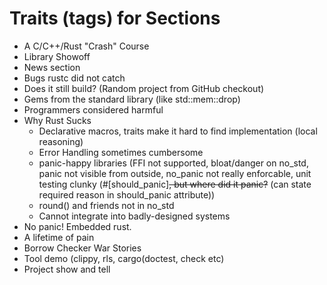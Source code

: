 # Traits (tags) for Sections
 * A C/C++/Rust "Crash" Course
 * Library Showoff
 * News section
 * Bugs rustc did not catch
 * Does it still build? (Random project from GitHub checkout)
 * Gems from the standard library (like std::mem::drop)
 * Programmers considered harmful
 * Why Rust Sucks
   - Declarative macros, traits make it hard to find implementation (local reasoning)
   - Error Handling sometimes cumbersome
   - panic-happy libraries (FFI not supported, bloat/danger on no_std, panic not visible from outside, no_panic not really enforcable, unit testing clunky (#[should_panic]~~, but where did it panic?~~ (can state required reason in should_panic attribute))
   - round() and friends not in no_std
   - Cannot integrate into badly-designed systems
 * No panic! Embedded rust.
 * A lifetime of pain
 * Borrow Checker War Stories
 * Tool demo (clippy, rls, cargo(doctest, check etc)
 * Project show and tell

